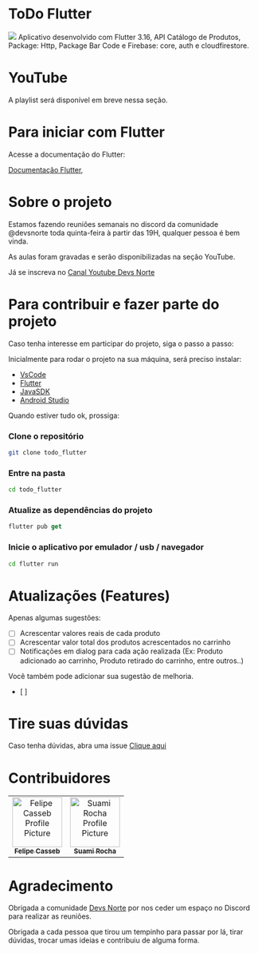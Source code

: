 # ToDo Flutter
![](
  https://media.discordapp.net/attachments/1102358848750231604/1208255230173511761/image.png?ex=65e29e5f&is=65d0295f&hm=1d711f45daf16934bad1cdcd2f6e0fe0805851bd184fc6fc1447d68e5d15d870&=&format=webp&quality=lossless
)
Aplicativo desenvolvido com Flutter 3.16, API Catálogo de Produtos, Package: Http, Package Bar Code e Firebase: core, auth e cloudfirestore.

# YouTube

A playlist será disponível em breve nessa seção.

# Para iniciar com Flutter

Acesse a documentação do Flutter:

[Documentação Flutter](https://docs.flutter.dev/), 

# Sobre o projeto

Estamos fazendo reuniões semanais no discord da comunidade @devsnorte toda quinta-feira à partir das 19H, qualquer pessoa é bem vinda.

As aulas foram gravadas e serão disponibilizadas na seção YouTube.

Já se inscreva no [Canal Youtube Devs Norte](https://www.youtube.com/@DevsNorte)

# Para contribuir e fazer parte do projeto

Caso tenha interesse em participar do projeto, siga o passo a passo:

Inicialmente para rodar o projeto na sua máquina, será preciso instalar:
- [VsCode](https://code.visualstudio.com/)
- [Flutter](https://flutter.dev/)
- [JavaSDK](https://www.oracle.com/br/java/technologies/downloads/)
- [Android Studio](https://developer.android.com/studio?hl=pt-br)

Quando estiver tudo ok, prossiga:

### Clone o repositório
```bash
git clone todo_flutter
```
### Entre na pasta
```bash
cd todo_flutter
```
### Atualize as dependências do projeto
```dart
flutter pub get
```
### Inicie o aplicativo por emulador / usb / navegador
```bash
cd flutter run
```
# Atualizações (Features)
Apenas algumas sugestões:

- [ ] Acrescentar valores reais de cada produto
- [ ] Acrescentar valor total dos produtos acrescentados no carrinho
- [ ] Notificações em dialog para cada ação realizada (Ex: Produto adicionado ao carrinho, Produto retirado do carrinho, entre outros..)

Você também pode adicionar sua sugestão de melhoria.
- [ ]

# Tire suas dúvidas

Caso tenha dúvidas, abra uma issue [Clique aqui](https://github.com/felipecasseb/todo_flutter/issues)

# Contribuidores

<table>
  <tr>
    <td align="center">
      <a href="https://www.linkedin.com/in/felipe-casseb-5522b538/">
        <img src="https://avatars.githubusercontent.com/felipecasseb" width="100px;" alt="Felipe Casseb Profile Picture"/><br>
        <sub>
          <b>Felipe Casseb</b>
        </sub>
      </a>
    </td>
    <td align="center">
      <a href="https://www.linkedin.com/in/suamirochadev/">
        <img src="https://avatars.githubusercontent.com/suamirochadev" width="100px;" alt="Suami Rocha Profile Picture"/><br>
        <sub>
          <b>Suami Rocha</b>
        </sub>
      </a>
    </td>
  </tr>
</table>

# Agradecimento
Obrigada a comunidade [Devs Norte](https://devsnorte.com/) por nos ceder um espaço no Discord para realizar as reuniões.

Obrigada a cada pessoa que tirou um tempinho para passar por lá, tirar dúvidas, trocar umas ideias e contribuiu de alguma forma.